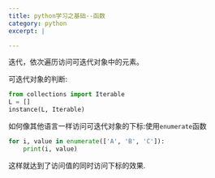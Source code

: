 ```yaml
---
title: python学习之基础--函数
category: python
excerpt: |

---
```


迭代，依次遍历访问可迭代对象中的元素。

可迭代对象的判断:

```python
from collections import Iterable
L = []
instance(L, Iterable)
```

如何像其他语言一样访问可迭代对象的下标:使用`enumerate`函数

```python
for i, value in enumerate(['A', 'B', 'C']):
    print(i, value)
```

这样就达到了访问值的同时访问下标的效果.
